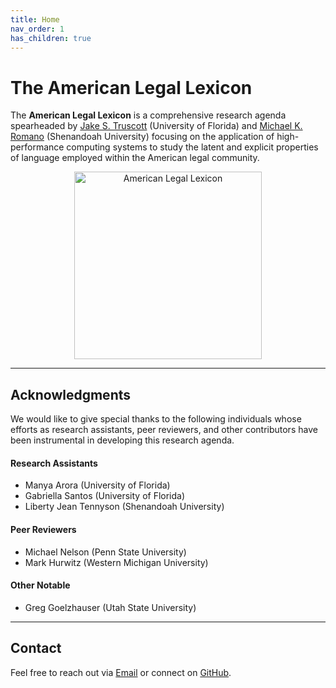 ```yaml
---
title: Home
nav_order: 1
has_children: true
---
```


# The American Legal Lexicon

The **American Legal Lexicon** is a comprehensive research agenda spearheaded by [Jake S. Truscott](https://polisci.ufl.edu/directory/jake-truscott/) (University of Florida) and [Michael K. Romano](https://www.su.edu/faculty-staff/faculty/michael-romano/) (Shenandoah University) focusing on the application of high-performance computing systems to study the latent and explicit properties of language employed within the American legal community. 

<div style="text-align: center;">
  <img src="{{ site.baseurl }}/assets/images/ALL_Logo.png" alt="American Legal Lexicon" width="300"/>
</div>

---

## Acknowledgments

We would like to give special thanks to the following individuals whose efforts as research assistants, peer reviewers, and other contributors have been instrumental in developing this research agenda. 

#### Research Assistants
- Manya Arora (University of Florida)
- Gabriella Santos (University of Florida)
- Liberty Jean Tennyson (Shenandoah University)

#### Peer Reviewers
- Michael Nelson (Penn State University)
- Mark Hurwitz (Western Michigan University)

#### Other Notable
- Greg Goelzhauser (Utah State University)

---

## Contact

Feel free to reach out via [Email](jaketruscott@ufl.edu) or connect on [GitHub](https://jaketruscott.github.io/). 
